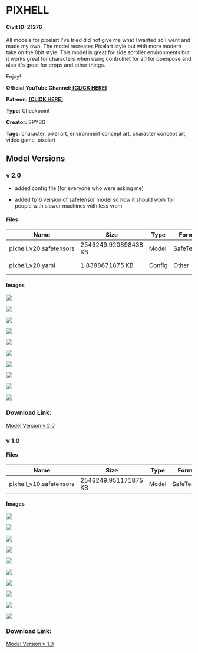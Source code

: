 # PIXHELL

#### Civit ID: 21276

<p>All models for pixelart I've tried did not give me what I wanted so I went and made my own. The model recreates Pixelart style but with more modern take on the 8bit style. This model is great for side scroller environments but it works great for characters when using controlnet for 2.1 for openpose and also it's great for props and other things.</p><p>Enjoy!</p><p></p><p><strong>Official YouTube Channel:</strong><a target="_blank" rel="ugc" href="https://www.youtube.com/@spybgtoolkit"><strong> [CLICK HERE]</strong></a></p><p><strong>Patreon: </strong><a target="_blank" rel="ugc" href="https://www.patreon.com/SPYBGToolkit"><strong>[CLICK HERE]</strong></a></p><p></p>

**Type:** Checkpoint

**Creator:** SPYBG

**Tags:** character, pixel art, environment concept art, character concept art, video game, pixelart

## Model Versions

### v 2.0

<ul><li><p>added config file (for everyone who were asking me)</p></li><li><p>added fp16 version of safetensor model so now it should work for people with slower machines with less vram</p></li></ul>

#### Files

| Name | Size | Type | Format | Download Url | AutoV1 | AutoV2 | SHA256 | CRC32 | BLAKE3 |
| --- | --- | --- | --- | --- | --- | --- | --- | --- | --- |
| pixhell_v20.safetensors | 2546249.920898438 KB | Model | SafeTensor | https://civitai.com/api/download/models/28985 | A149572B | 333825E530 | 333825E530D895BDBC42B66DEAB88F98ACCA6D1FD3EEF4988FD09222A6852EA8 | EE88F145 | E36BABFF7FE6D46028CEA5676130D12E1E0CE8D57F71940175903A4C7AE65EE4 |
| pixhell_v20.yaml | 1.8388671875 KB | Config | Other | https://civitai.com/api/download/models/28985?type=Config&format=Other | - | 0E3DB94123 | 0E3DB941233EDE7DDFB365F5F6D29FB05F767EB8E5E602CD83BB17D905DA1F8E | 342A8B79 | 54B2B17646E5AA848D3207D07DB0EA263B416CC2A6DC5D13BD95A299A6EE59AE |

#### Images

<p><img src="https://image.civitai.com/xG1nkqKTMzGDvpLrqFT7WA/0db9ebb1-7430-4372-b4d1-31ae7a815000/width=450/327135.jpeg" /></p>

<p><img src="https://image.civitai.com/xG1nkqKTMzGDvpLrqFT7WA/bc67e0ef-1826-4096-ad06-f0a980cccc00/width=450/327134.jpeg" /></p>

<p><img src="https://image.civitai.com/xG1nkqKTMzGDvpLrqFT7WA/162d3769-d4e4-428a-bca0-e898fb1ffb00/width=450/327133.jpeg" /></p>

<p><img src="https://image.civitai.com/xG1nkqKTMzGDvpLrqFT7WA/112a0427-586b-4449-2983-59a3c53b3000/width=450/327132.jpeg" /></p>

<p><img src="https://image.civitai.com/xG1nkqKTMzGDvpLrqFT7WA/33d04bd8-3b3c-4e51-c28f-e80d55c89200/width=450/327131.jpeg" /></p>

<p><img src="https://image.civitai.com/xG1nkqKTMzGDvpLrqFT7WA/c721d6cc-c193-49cb-8bcd-d9fd2ba8e100/width=450/327130.jpeg" /></p>

<p><img src="https://image.civitai.com/xG1nkqKTMzGDvpLrqFT7WA/3e7d6efd-60ae-4958-c953-0d842243a700/width=450/327129.jpeg" /></p>

<p><img src="https://image.civitai.com/xG1nkqKTMzGDvpLrqFT7WA/117ada6b-832b-4011-a781-23221983a400/width=450/327128.jpeg" /></p>

<p><img src="https://image.civitai.com/xG1nkqKTMzGDvpLrqFT7WA/4b58e209-f892-4977-17e8-aa548c8c9100/width=450/327127.jpeg" /></p>

<p><img src="https://image.civitai.com/xG1nkqKTMzGDvpLrqFT7WA/9b55e893-aab0-449a-99ab-c698d98e3400/width=450/327126.jpeg" /></p>

### Download Link:

[Model Version v 2.0](https://civitai.com/api/download/models/28985)

### v 1.0

<p></p>

#### Files

| Name | Size | Type | Format | Download Url | AutoV1 | AutoV2 | SHA256 | CRC32 | BLAKE3 |
| --- | --- | --- | --- | --- | --- | --- | --- | --- | --- |
| pixhell_v10.safetensors | 2546249.951171875 KB | Model | SafeTensor | https://civitai.com/api/download/models/25326 | 0EB3318B | B81FBF83D0 | B81FBF83D0DDF52A9B39D1C3C7DD917D11B414E5519566C9BB8FDC3CFB5C197F | AA2B19E0 | 5B5D9776742DEC4CFD3EDFF325B63F6A591BB3FDA704EA06B69E0D8DE982A64A |

#### Images

<p><img src="https://image.civitai.com/xG1nkqKTMzGDvpLrqFT7WA/c888c2b4-9ea1-41cc-920f-3104e9a5e900/width=450/277934.jpeg" /></p>

<p><img src="https://image.civitai.com/xG1nkqKTMzGDvpLrqFT7WA/3a730631-1302-47e1-a3a8-9a396e753300/width=450/277949.jpeg" /></p>

<p><img src="https://image.civitai.com/xG1nkqKTMzGDvpLrqFT7WA/9c6b5e2e-2475-40ca-0b53-204d627c0b00/width=450/277948.jpeg" /></p>

<p><img src="https://image.civitai.com/xG1nkqKTMzGDvpLrqFT7WA/cdeac56b-802c-4c10-d3c7-19552fca2200/width=450/277947.jpeg" /></p>

<p><img src="https://image.civitai.com/xG1nkqKTMzGDvpLrqFT7WA/74e5ea6c-65d1-4915-cbfe-9c5314176b00/width=450/277946.jpeg" /></p>

<p><img src="https://image.civitai.com/xG1nkqKTMzGDvpLrqFT7WA/b47e0fea-bcfa-4dd7-29b1-ffc0f6395d00/width=450/277945.jpeg" /></p>

<p><img src="https://image.civitai.com/xG1nkqKTMzGDvpLrqFT7WA/6e6439a5-c991-47a2-3dde-22a625bb0900/width=450/277944.jpeg" /></p>

<p><img src="https://image.civitai.com/xG1nkqKTMzGDvpLrqFT7WA/17649655-dff5-47d2-1a20-432e0c799700/width=450/277943.jpeg" /></p>

<p><img src="https://image.civitai.com/xG1nkqKTMzGDvpLrqFT7WA/97dfc266-d629-4c8c-b9c2-9c0ccd22fd00/width=450/277942.jpeg" /></p>

<p><img src="https://image.civitai.com/xG1nkqKTMzGDvpLrqFT7WA/07714539-68ef-4d9c-a830-cc641f77e400/width=450/277941.jpeg" /></p>

### Download Link:

[Model Version v 1.0](https://civitai.com/api/download/models/25326)


